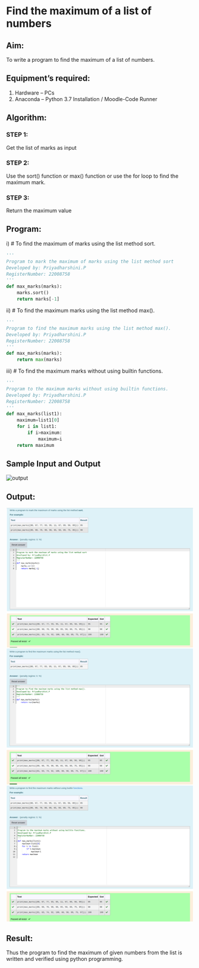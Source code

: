 # Find the maximum of a list of numbers
## Aim:
To write a program to find the maximum of a list of numbers.
## Equipment’s required:
1.	Hardware – PCs
2.	Anaconda – Python 3.7 Installation / Moodle-Code Runner
## Algorithm:
### STEP 1:
Get the list of marks as input
### STEP 2:	
Use the sort() function or max() function or use the for loop to find the maximum mark.
### STEP 3:
Return the maximum value
## Program:

i)	# To find the maximum of marks using the list method sort.
```Python
''' 
Program to mark the maximum of marks using the list method sort
Developed by: Priyadharshini.P
RegisterNumber: 22008758
'''
def max_marks(marks):
    marks.sort()
    return marks[-1]
```

ii)	# To find the maximum marks using the list method max().
```Python
''' 
Program to find the maximum marks using the list method max().
Developed by: Priyadharshini.P
RegisterNumber: 22008758
'''
def max_marks(marks):
    return max(marks)
```

iii) # To find the maximum marks without using builtin functions.
```Python
''' 
Program to the maximum marks without using builtin functions.
Developed by: Priyadharshini.P
RegisterNumber: 22008758
'''
def max_marks(list1):
    maximum=list1[0]
    for i in list1:
        if i>maximum:
            maximum=i
    return maximum
```
## Sample Input and Output
![output](./img/max_marks1.jpg) 

## Output:
![](./max1.png)
![](./max2.png)
![](./max3.png)
## Result:
Thus the program to find the maximum of given numbers from the list is written and verified using python programming.